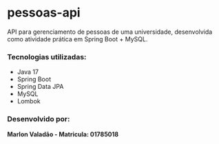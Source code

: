 # pessoas-api

API para gerenciamento de pessoas de uma universidade, desenvolvida como atividade prática em Spring Boot + MySQL.

### Tecnologias utilizadas:
- Java 17
- Spring Boot
- Spring Data JPA
- MySQL
- Lombok

### Desenvolvido por:
**Marlon Valadão - Matricula: 01785018**
